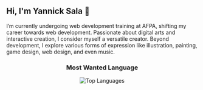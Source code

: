 ## Hi, I'm Yannick Sala 👋
I’m currently undergoing web development training at AFPA, shifting my career towards web development. Passionate about digital arts and interactive creation, I consider myself a versatile creator. Beyond development, I explore various forms of expression like illustration, painting, game design, web design, and even music.
<h3 align="center">Most Wanted Language</h3>
<p align="center">
  <img align="center" src="https://github-readme-stats.vercel.app/api/top-langs?username=nicso&hide_border=true&no-bg=true&no-frame=true&layout=compact&theme=transparent&langs_count=10" alt="Top Languages"/>
</p>